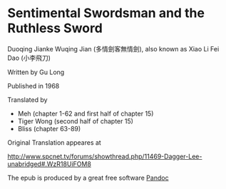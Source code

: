 # Sentimental Swordsman and the Ruthless Sword

Duoqing Jianke Wuqing Jian (多情劍客無情劍), also known as Xiao Li Fei Dao (小李飛刀)

Written by Gu Long 

Published in 1968

Translated by
- Meh (chapter 1-62 and first half of chapter 15)
- Tiger Wong (second half of chapter 15)
- Bliss (chapter 63-89)

Original Translation appeares at

http://www.spcnet.tv/forums/showthread.php/11469-Dagger-Lee-unabridged#.WzR18UiFOM8

The epub is produced by a great free software [Pandoc](https://pandoc.org/)